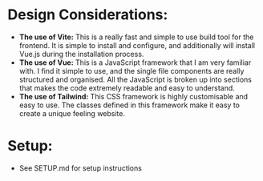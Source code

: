 # Design Considerations:
* **The use of Vite:**
This is a really fast and simple to use build tool for the frontend. It is simple to install and configure, and additionally will install Vue.js during the installation process.
* **The use of Vue:**
This is a JavaScript framework that I am very familiar with. I find it simple to use, and the single file components are really structured and organised. All the JavaScript is broken up into sections that makes the code extremely readable and easy to understand.
* **The use of Tailwind:** This CSS framework is highly customisable and easy to use. The classes defined in this framework make it easy to create a unique feeling website.

# Setup:
* See SETUP.md for setup instructions
